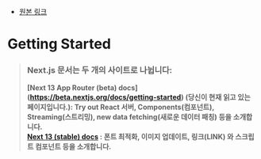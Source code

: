 - [원본 링크](https://beta.nextjs.org/docs/getting-started)

# Getting Started

> ### Next.js 문서는 두 개의 사이트로 나뉩니다: <br>
>
> <b>[Next 13 App Router (beta) docs]<b>(https://beta.nextjs.org/docs/getting-started) (당신이 현재 읽고 있는 페이지입니다.): Try out React 서버, Components(컴포넌트), Streaming(스트리밍), new data fetching(새로운 데이터 패칭) 등을 소개합니다. <br>
> <b>[Next 13 (stable) docs](https://nextjs.org/docs)<b> : 폰트 최적화, 이미지 업데이트, 링크(LINK) 와 스크립트 컴포넌트 등을 소개합니다. <br>
